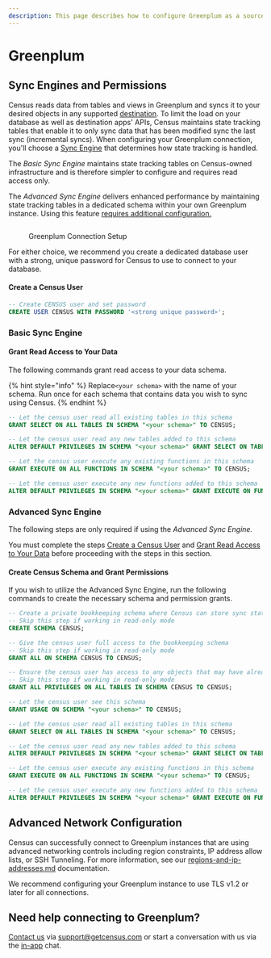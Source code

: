 ```yaml
---
description: This page describes how to configure Greenplum as a source for Census.
---
```


# Greenplum

## Sync Engines and Permissions

Census reads data from tables and views in Greenplum and syncs it to your desired objects in any supported [destination](broken-reference). To limit the load on your database as well as destination apps' APIs, Census maintains state tracking tables that enable it to only sync data that has been modified sync the last sync (incremental syncs). When configuring your Greenplum connection, you'll choose a [Sync Engine](overview.md#sync-engines) that determines how state tracking is handled.

The _Basic Sync Engine_ maintains state tracking tables on Census-owned infrastructure and is therefore simpler to configure and requires read access only.

The _Advanced Sync Engine_ delivers enhanced performance by maintaining state tracking tables in a dedicated schema within your own Greenplum instance. Using this feature [requires additional configuration.](greenplum.md#advanced-sync-engine)

<figure><img src="../.gitbook/assets/Screenshot 2023-08-04 at 3.59.40 PM (1).png" alt=""><figcaption><p>Greenplum Connection Setup</p></figcaption></figure>

For either choice, we recommend you create a dedicated database user with a strong, unique password for Census to use to connect to your database.

#### Create a Census User

```sql
-- Create CENSUS user and set password
CREATE USER CENSUS WITH PASSWORD '<strong unique password>';
```

### Basic Sync Engine

#### Grant Read Access to Your Data

The following commands grant read access to your data schema.

{% hint style="info" %}
Replace`<your schema>` with the name of your schema. Run once for each schema that contains data you wish to sync using Census.
{% endhint %}

```sql
-- Let the census user read all existing tables in this schema
GRANT SELECT ON ALL TABLES IN SCHEMA "<your schema>" TO CENSUS;

-- Let the census user read any new tables added to this schema
ALTER DEFAULT PRIVILEGES IN SCHEMA "<your schema>" GRANT SELECT ON TABLES TO CENSUS;

-- Let the census user execute any existing functions in this schema
GRANT EXECUTE ON ALL FUNCTIONS IN SCHEMA "<your schema>" TO CENSUS;

-- Let the census user execute any new functions added to this schema
ALTER DEFAULT PRIVILEGES IN SCHEMA "<your schema>" GRANT EXECUTE ON FUNCTIONS TO CENSUS;
```

### Advanced Sync Engine

The following steps are only required if using the _Advanced Sync Engine._

You must complete the steps [Create a Census User](greenplum.md#create-a-census-user) and [Grant Read Access to Your Data](greenplum.md#basic-sync-engine) before proceeding with the steps in this section.

#### Create Census Schema and Grant Permissions

If you wish to utilize the Advanced Sync Engine, run the following commands to create the necessary schema and permission grants.

```sql
-- Create a private bookkeeping schema where Census can store sync state
-- Skip this step if working in read-only mode
CREATE SCHEMA CENSUS;

-- Give the census user full access to the bookkeeping schema
-- Skip this step if working in read-only mode
GRANT ALL ON SCHEMA CENSUS TO CENSUS;

-- Ensure the census user has access to any objects that may have already existed in the bookkeeping schema
-- Skip this step if working in read-only mode
GRANT ALL PRIVILEGES ON ALL TABLES IN SCHEMA CENSUS TO CENSUS;

-- Let the census user see this schema
GRANT USAGE ON SCHEMA "<your schema>" TO CENSUS;

-- Let the census user read all existing tables in this schema
GRANT SELECT ON ALL TABLES IN SCHEMA "<your schema>" TO CENSUS;

-- Let the census user read any new tables added to this schema
ALTER DEFAULT PRIVILEGES IN SCHEMA "<your schema>" GRANT SELECT ON TABLES TO CENSUS;

-- Let the census user execute any existing functions in this schema
GRANT EXECUTE ON ALL FUNCTIONS IN SCHEMA "<your schema>" TO CENSUS;

-- Let the census user execute any new functions added to this schema
ALTER DEFAULT PRIVILEGES IN SCHEMA "<your schema>" GRANT EXECUTE ON FUNCTIONS TO CENSUS;
```

## Advanced Network Configuration

Census can successfully connect to Greenplum instances that are using advanced networking controls including region constraints, IP address allow lists, or SSH Tunneling. For more information, see our [regions-and-ip-addresses.md](../basics/security-and-privacy/regions-and-ip-addresses.md "mention") documentation.

We recommend configuring your Greenplum instance to use TLS v1.2 or later for all connections.

## Need help connecting to Greenplum?

[Contact us](mailto:support@getcensus.com) via support@getcensus.com or start a conversation with us via the [in-app](https://app.getcensus.com) chat.
